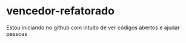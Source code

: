# vencedor-refatorado
Estou iniciando no github com intuito de ver códigos abertos e ajudar pessoas
